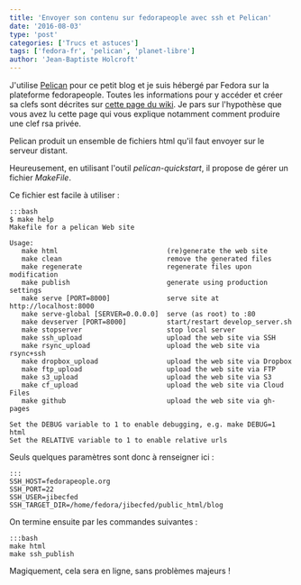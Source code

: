```yaml
---
title: 'Envoyer son contenu sur fedorapeople avec ssh et Pelican'
date: '2016-08-03'
type: 'post'
categories: ['Trucs et astuces']
tags: ['fedora-fr', 'pelican', 'planet-libre']
author: 'Jean-Baptiste Holcroft'
---
```


J'utilise [Pelican](http://getpelican.com) pour ce petit blog et je suis
hébergé par Fedora sur la plateforme fedorapeople. Toutes les informations
pour y accéder et créer sa clefs sont décrites sur [cette page du
wiki](https://fedoraproject.org/wiki/Infrastructure/fedorapeople.org). Je
pars sur l'hypothèse que vous avez lu cette page qui vous explique notamment
comment produire une clef rsa privée.

Pelican produit un ensemble de fichiers html qu'il faut envoyer sur le
serveur distant.

Heureusement, en utilisant l'outil *pelican-quickstart*, il propose de gérer
un fichier _MakeFile_.

Ce fichier est facile à utiliser :

    :::bash
    $ make help
    Makefile for a pelican Web site

    Usage:
       make html                           (re)generate the web site
       make clean                          remove the generated files
       make regenerate                     regenerate files upon modification
       make publish                        generate using production settings
       make serve [PORT=8000]              serve site at http://localhost:8000
       make serve-global [SERVER=0.0.0.0]  serve (as root) to :80
       make devserver [PORT=8000]          start/restart develop_server.sh
       make stopserver                     stop local server
       make ssh_upload                     upload the web site via SSH
       make rsync_upload                   upload the web site via rsync+ssh
       make dropbox_upload                 upload the web site via Dropbox
       make ftp_upload                     upload the web site via FTP
       make s3_upload                      upload the web site via S3
       make cf_upload                      upload the web site via Cloud Files
       make github                         upload the web site via gh-pages

    Set the DEBUG variable to 1 to enable debugging, e.g. make DEBUG=1 html
    Set the RELATIVE variable to 1 to enable relative urls


Seuls quelques paramètres sont donc à renseigner ici :

    :::
    SSH_HOST=fedorapeople.org
    SSH_PORT=22
    SSH_USER=jibecfed
    SSH_TARGET_DIR=/home/fedora/jibecfed/public_html/blog

On termine ensuite par les commandes suivantes :

    :::bash
    make html
    make ssh_publish

Magiquement, cela sera en ligne, sans problèmes majeurs !
